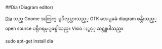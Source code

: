 ##Dia (Diagram editor)
 
[Dia](http://live.gnome.org/Dia) သည္ Gnome အတြက္ ျပဳလုပ္ထားသည့္ GTK အေျခခံ diagram
ဖန္တီးသည့္ open source ပရိုဂရမ္ျဖစ္ပါသည္။ Visio ႏွင့္  ဆင္တူပါသည္။

sudo apt-get install dia


